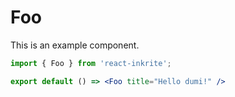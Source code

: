 # Foo

This is an example component.

```jsx
import { Foo } from 'react-inkrite';

export default () => <Foo title="Hello dumi!" />
```
